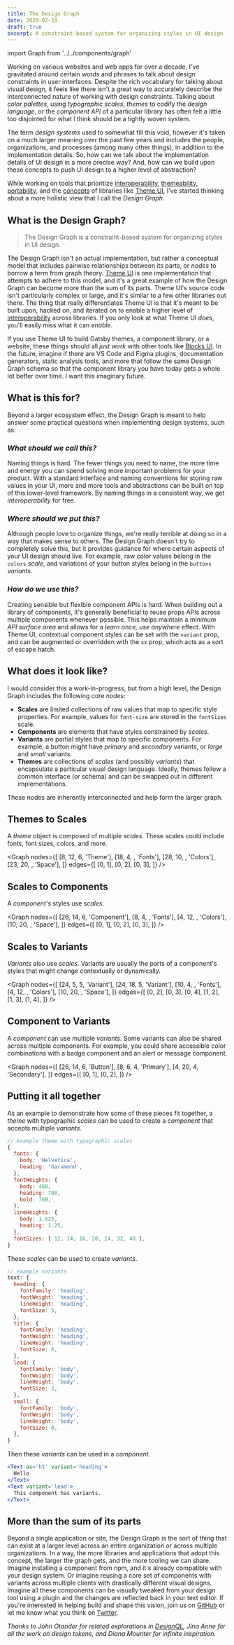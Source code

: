 ```yaml
---
title: The Design Graph
date: 2020-02-18
draft: true
excerpt: A constraint-based system for organizing styles in UI design
---
```


import Graph from '../../components/graph'


Working on various websites and web apps for over a decade,
I've gravitated around certain words and phrases to talk about design constraints in user interfaces.
Despite the rich vocabulary for talking about visual design,
it feels like there isn't a great way to accurately describe the interconnected nature of working with design constraints.
Talking about *color palettes*, using *typographic scales*,
*themes* to codify the *design language*,
or the *component API* of a particular library has often felt a little too disjointed for what I think should be a tightly woven system.

The term *design systems* used to somewhat fill this void, however it's taken on a much larger meaning over the past few years
and includes the people, organizations, and processes (among many other things), in addition to the implementation details.
So, how can we talk about the implementation details of UI design in a more precise way?
And, how can we build upon these concepts to push UI design to a higher level of abstraction?

While working on tools that prioritize [interoperability](/blog/interoperability), [themeability](/blog/themeability), [portability](/blog/portability), and the [concepts](/blog/a-conceptual-look-at-theming) of libraries like [Theme UI][],
I've started thinking about a more holistic view that I call the *Design Graph*.


## What is the Design Graph?

> The Design Graph is a constraint-based system for organizing styles in UI design.

The Design Graph isn't an actual implementation, but rather a conceptual model
that includes pairwise relationships between its parts, or *nodes* to borrow a term from graph theory.
[Theme UI][] is one implementation that attempts to adhere to this model,
and it's a great example of how the Design Graph can become more than the sum of its parts.
Theme UI's source code isn't particularly complex or large, and it's similar to a few other libraries out there.
The thing that really differentiates Theme UI is that it's meant to be built upon, hacked on, and iterated on to enable a higher level of
[interoperability][] across libraries.
If you only look at what Theme UI *does*, you'll easily miss what it can *enable.*

If you use Theme UI to build Gatsby themes, a component library, or a website,
these things should all *just work* with other tools like [Blocks UI][].
In the future, imagine if there are VS Code and Figma plugins, documentation generators, static analysis tools, and more
that follow the same Design Graph schema so that the component library you have today gets a whole lot better over time.
I want this imaginary future.


## What is this for?

Beyond a larger ecosystem effect,
the Design Graph is meant to help answer some practical questions when implementing design systems, such as:

### *What should we call this?*

Naming things is hard.
The fewer things you need to name, the more time and energy you can spend solving more important problems for your product.
With a standard interface and naming conventions for storing raw values in your UI,
more and more tools and abstractions can be built on top of this lower-level framework.
By naming things in a consistent way, we get *interoperability* for free.

### *Where should we put this?*

Although people love to organize things, we're really terrible at doing so in a way that makes sense to others.
The Design Graph doesn't try to completely solve this, but it provides guidance for where certain aspects of your UI design should live.
For example, raw color values belong in the `colors` *scale*, and variations of your button styles belong in the `buttons` *variants*.

### *How do we use this?*

Creating sensible but flexible component APIs is hard.
When building out a library of components, it's generally beneficial to reuse props APIs across multiple components whenever possible.
This helps maintain a *minimum API surface area* and allows for a *learn once, use anywhere* effect.
With Theme UI,
contextual component styles can be set with the `variant` prop, and can be augmented or overridden with the `sx` prop, which acts as a sort of escape hatch.


## What does it look like?

I would consider this a work-in-progress, but from a high level, the Design Graph includes the following core *nodes*:

- **Scales** are limited collections of raw values that map to specific style properties.
  For example, values for `font-size` are stored in the `fontSizes` scale.
- **Components** are elements that have styles constrained by *scales*.
- **Variants** are partial styles that map to specific components.
  For example, a button might have *primary* and *secondary* variants, or *large* and *small* variants.
- **Themes** are collections of *scales* (and possibly *variants*) that encapsulate a particular visual design language.
  Ideally, themes follow a common interface (or schema) and can be swapped out in different implementations.

These nodes are inherently interconnected and help form the larger graph.

## Themes to Scales

A *theme* object is composed of multiple *scales*. These scales could include fonts, font sizes, colors, and more.

<Graph
  nodes={[
    [8, 12, 6, 'Theme'],
    [18, 4, , 'Fonts'],
    [28, 10, , 'Colors'],
    [23, 20, , 'Space'],
  ]}
  edges={[
    [0, 1],
    [0, 2],
    [0, 3],
  ]}
/>

## Scales to Components

A *component's* styles use *scales*.

<Graph
  nodes={[
    [26, 14, 6, 'Component'],
    [8, 4, , 'Fonts'],
    [4, 12, , 'Colors'],
    [10, 20, , 'Space'],
  ]}
  edges={[
    [0, 1],
    [0, 2],
    [0, 3],
  ]}
/>

## Scales to Variants

*Variants* also use *scales*.
Variants are usually the parts of a component's styles that might change contextually or dynamically.

<Graph
  nodes={[
    [24, 5, 5, 'Variant'],
    [24, 18, 5, 'Variant'],
    [10, 4, , 'Fonts'],
    [4, 12, , 'Colors'],
    [10, 20, , 'Space'],
  ]}
  edges={[
    [0, 2],
    [0, 3],
    [0, 4],
    [1, 2],
    [1, 3],
    [1, 4],
  ]}
/>


## Component to Variants

A *component* can use multiple *variants*. Some variants can also be shared across multiple components.
For example, you could share accessible color combinations with a badge component and an alert or message component.

<Graph
  nodes={[
    [26, 14, 6, 'Button'],
    [8, 6, 4, 'Primary'],
    [4, 20, 4, 'Secondary'],
  ]}
  edges={[
    [0, 1],
    [0, 2],
  ]}
/>

## Putting it all together

As an example to demonstrate how some of these pieces fit together, a *theme* with typographic *scales* can be used to create a *component* that accepts multiple *variants*.

```js
// example theme with typographic scales
{
  fonts: {
    body: 'Helvetica',
    heading: 'Garamond',
  },
  fontWeights: {
    body: 400,
    heading: 700,
    bold: 700,
  },
  lineHeights: {
    body: 1.625,
    heading: 1.25,
  },
  fontSizes: [ 12, 14, 16, 20, 24, 32, 48 ],
}
```

These *scales* can be used to create *variants*.

```js
// example variants
text: {
  heading: {
    fontFamily: 'heading',
    fontWeight: 'heading',
    lineHeight: 'heading',
    fontSize: 5,
  },
  title: {
    fontFamily: 'heading',
    fontWeight: 'heading',
    lineHeight: 'heading',
    fontSize: 6,
  },
  lead: {
    fontFamily: 'body',
    fontWeight: 'body',
    lineHeight: 'body',
    fontSize: 3,
  },
  small: {
    fontFamily: 'body',
    fontWeight: 'body',
    lineHeight: 'body',
    fontSize: 0,
  },
}
```

Then these *variants* can be used in a *component*.

```jsx
<Text as='h1' variant='heading'>
  Hello
</Text>
<Text variant='lead'>
  This component has variants.
</Text>
```

## More than the sum of its parts

Beyond a single application or site, the Design Graph is the sort of thing that can exist at a larger level across an entire organization or across multiple organizations.
In a way, the more libraries and applications that adopt this concept, the larger the graph gets,
and the more tooling we can share.
Imagine installing a component from npm, and it's already compatible with your design system.
Or imagine reusing a core set of components with variants across multiple clients with drastically different visual designs.
Imagine all these components can be visually tweaked from your design tool using a plugin
and the changes are reflected back in your text editor.
If you're interested in helping build and shape this vision, join us on [GitHub](https://github.com/system-ui/theme-ui) or let me know what you think on [Twitter](https://twitter.com/jxnblk).


*Thanks to John Otander for related explorations in [DesignQL][], Jina Anne for all the work on design tokens, and Diana Mounter for infinite inspiration.*

[theme ui]: https://theme-ui.com
[specification]: https://theme-ui.com/theme-spec
[interoperability]: /blog/interoperability
[designql]: https://github.com/system-ui/designql
[blocks ui]: https://blocks-ui.com
